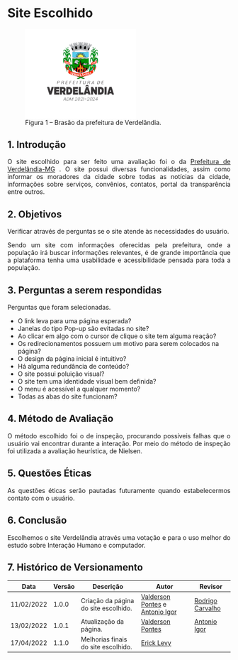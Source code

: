 # Site Escolhido


<figure>
<img align=center width="250" src="../../../assets/logos/logo.png">
<br>
<figcaption>Figura 1 – Brasão da prefeitura de Verdelândia.</a></figcaption>
</figure>


## 1. Introdução
<p align="justify"> O site escolhido para ser feito uma avaliação foi o da <a href="http://www.verdelandia.mg.gov.br">Prefeitura de Verdelândia-MG</a> . O site possui diversas funcionalidades, assim como informar os moradores da cidade sobre todas as notícias da cidade, informações
sobre serviços, convênios, contatos, portal da transparência entre outros. </p>

## 2. Objetivos
<p align="justify"> Verificar através de perguntas se o site atende às necessidades do usuário.</p>

<p align="justify"> Sendo um site com informações oferecidas pela prefeitura, onde a população irá buscar informações relevantes, é de grande importância que a plataforma tenha
uma usabilidade e acessibilidade pensada para toda a população. </p>

## 3. Perguntas a serem respondidas
<p align="justify"> Perguntas que foram selecionadas. </p>

* O link leva para uma página esperada?
* Janelas do tipo Pop-up são evitadas no site?
* Ao clicar em algo com o cursor de clique o site tem alguma reação?
* Os redirecionamentos possuem um motivo para serem colocados na página?
* O design da página inicial é intuitivo?
* Há alguma redundância de conteúdo?
* O site possui poluição visual?
* O site tem uma identidade visual bem definida?
* O menu é acessível a qualquer momento?
* Todas as abas do site funcionam?


## 4. Método de Avaliação
<p align="justify"> O método escolhido foi o de inspeção, procurando possíveis falhas que o usuário vai encontrar durante a interação. Por meio do método de inspeção foi utilizada a avaliação heurística, de Nielsen. </p>

## 5. Questões Éticas
<p align="justify"> As questões éticas serão pautadas futuramente quando estabelecermos contato com o usuário.</p>

## 6. Conclusão
<p align="justify">Escolhemos o site Verdelândia através uma votação e para o uso melhor do estudo sobre Interação Humano e computador.</p>


## 7. Histórico de Versionamento

| Data | Versão | Descrição | Autor | Revisor |
| - | - | - | - | - |
| 11/02/2022 | 1.0.0 | Criação da página do site escolhido. | [Valderson Pontes](https://github.com/valdersonjr) e [Antonio Igor](https://github.com/AntonioIgorCarvalho) | [Rodrigo Carvalho](https://github.com/Rocsantos) |
| 13/02/2022 | 1.0.1 | Atualização da página. | [Valderson Pontes](https://github.com/valdersonjr) | [Antonio Igor](https://github.com/AntonioIgorCarvalho) |
| 17/04/2022 | 1.1.0 | Melhorias finais do site escolhido. | [Erick Levy](https://github.com/ericklevy)  |  |